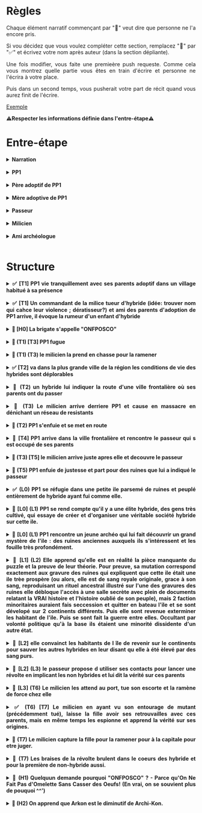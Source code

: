 <style>
    html {
        text-align: justify;
        text-justify: inter-word;
        scroll-behavior: smooth;
    }
    summary {
        font-weight: bold;
        text-align: justify;
        text-justify: inter-word;
        margin-left: -2em;
    }
    details {
        margin-left: 2em;
    }
</style>

# Règles

Chaque élément narratif commençant par "🚧" veut dire que personne ne l'a encore pris.

Si vou décidez que vous voulez compléter cette section, remplacez "🚧" par "✅" et écrivez votre nom après auteur (dans la section dépliante).

Une fois modifier, vous faite une premieère push requeste. Comme cela vous montrez quelle partie vous êtes en train d'écrire et personne ne l'écrira à votre place.

Puis dans un second temps, vous pusherait votre part de récit quand vous aurez finit de l'écrire.

[Exemple](#exemple)

**⚠️Respecter les informations définie dans l'entre-étape⚠️**

# Entre-étape

<details>
<summary>Narration</summary>

écriture au passé,  
externe onmiscient,  
interdit de brissage de 4e mur,  
époque Ier guerre modiale,  

</details></br>

<details>
<summary>PP1</summary>

Sexe féminin   
nom Reya

</details></br>

<details>
<summary>Père adoptif de PP1</summary>

nom André

</details></br>

<details>
<summary>Mère adoptive de PP1</summary>

nom Yvonne

</details></br>

<details>
<summary>Passeur</summary>

nom Félix

</details></br>

<details>
<summary>Milicien</summary>

nom Arkon

</details></br>


<details>
<summary>Ami archéologue</summary>

nom Halcanor

</details></br>


# Structure

<details>
<summary>✅ [T1] PP1 vie tranquillement avec ses parents adoptif dans un village habitué à sa présence</summary>

**Auteur:** Harrisson

Le soleil venait à peine de dresser ses premiers rayons dans le ciel lorsque Reya sortit de son lit ce matin-là. Comme à l’accoutumée, elle s’était aussitôt mise à sa routine matinale. Balai à la main et tout en sifflotant gaiement, il fallait que la taverne brille. Une fois satisfaite de sa besogne, elle s’élançat dans la grande rue bordant sa maison afin d’aller quêter tout ce qu’il lui fallait pour apprêter le petit-déjeuner.
    
La beauté aurorale du ciel rendait encore plus joyeux le caractère de Reya qui était déjà fort enjoué. Elle virevoltait et chantonnait à chaque pas, comme accompagnant dans leurs envolées matinales les chants de tous les rossignols de la région. De ses pas légers et cadencés, elle parcourait chaque commerce et chaque échppe au gré des bonjours et des embrassades. 

Du fermier au boulanger en passant par les lève-tôt du village, tous étaient habitués à la ronde matinale de la petite Reya. Les habitants du petit village avaient tous vu cette charmante jeune fille faire ses premiers pas et gazouiller ses premières syllabes même si son arrivée au village fut des plus tergiversées.
    
En effet la jeune Reya étaient d’une espèce différente de la leur : une race que le commun des humains aimait appeler « hybride ». Méprisés par la grande majorité des humains ordinaires, les hybrides vivaient pour la plupart reclus entre eux. C’était donc avec une certaine appréhension que les villageois avaient accueilli la nouvelle de l’adoption par leurs amis les taverniers d’un bébé hybride. André et Yvonne avaient conscience de la difficulté que cela allait représenter dans un petit village où tout le monde se connaissait mais leurs cœurs ne pouvaient se fermer à ce beau nourrisson.
    
Même si au début, la taverne vit sa clientèle se rarifier, le temps et les doux yeux de Reya, qui grandissait parmi eux, eurent vite fait de jeter aux oubliettes leurs craintes. Elle n’était désormais que leur petite Reya et ils l’aimaient. Ses courses achevées, Reya revint sur ses pas et regagna la taverne, c’était parti pour une nouvelle journée qu’elle espérait bonne. 
    
</br><p align="center">**…**</p></br>

**Commentaires:**
- Plus de details sur l'histoire de l'intégration de la fille dans le village
- "Gazouiller" -> filler la metéphore ?

</details></br>

<details>
<summary>✅ [T1] Un commandant de la milice tueur d'hybride (idée: trouver nom qui cahce leur violence ; dératisseur?) et ami des parents d'adoption de PP1 arrive, il évoque la rumeur d'un enfant d'hybride</summary>
    
**Auteur:** Tanguy
    
Les portes de la taverne s’ouvrirent lentement presque timidement. Une ombre entra grandissant jusqu’à couvrir le dernier brin de lumière. Un uniforme blanc réduisit la salle au silence. C’était l’uniforme de la milice. Les visages s’assombrirent, les yeux se rivèrent sur le milicien tandis qu’il avançait tranquillement vers le comptoir. Il s’assit sur un tabouret puis attendit patiemment les deux mains sur bar. Pendant quelques minutes la taverne était figée, seuls quelques murmures se faisaient entendre. Le tavernier surgit enfin de la cuisine balayant son regard interloqué sur la salle. Puis il vit l’homme au comptoir et s’exclama : 
-	Arkon ? c’est bien toi ?
Arkon hocha la tête et souria
-	Sers-nous donc un verre mon ami, dit-il las, j’en ai bien besoin…
-	Ne fais pas cette tête ça ne te ressemble pas de déprimer, plaisanta le tavernier tout en servant son ami, raconte-moi tout Arkon
-	Une vieille affaire refait surface, te rappelles-tu des deux hybrides que j’ai abattus il y a… 14 ans peu ou prou. Et bien une rumeur circule comme quoi ils auraient eu un enfant.
Le tavernier se raidit l’espace d’une seconde puis se mit à nettoyer un verre pour masquer sa nervosité. Le milicien repris calmement :
-	Mais c’est impossible, les hybrides sont infertiles. Mes supérieurs me demandent de chasser une chimère alors que je dois déjà gérer des vagues de dissidences de plus en plus violentes !
-	Ne te prends pas la tête pour ces bêtises, un enfant d’hybrides et puis quoi encore !
Le tavernier feignait l’hilarité tandis que Reya les regardait intensément. Sa peur du milicien avait laissé place à un intérêt irrésistible pour leur conversation.

**Comentaires:**
- Mettre une ambiance plus dark et dense
- répétiton unifomre
- Bromance trop forte ; ils ont fait l'armée ensemble

</details></br>

<details>
<summary>🚧 [H0] La brigate s'appelle "ONFPOSCO"</summary>

**Auteur:** ...

...

</details></br>

<details>
<summary>🚧 (T1) [T3] PP1 fugue</summary>

**Auteur:** ...

...

</details></br>

<details>
<summary>🚧 (T1) (T3) le milicien la prend en chasse pour la ramener</summary>

**Auteur:** ...

...

</details></br>

<details>
<summary>✅ [T2] va dans la plus grande ville de la région les conditions de vie des hybrides sont déplorables</summary>

**Auteur:** Tanguy

...

</details></br>

<details>
<summary>🚧 (T2) un hybride lui indiquer la route d'une ville frontalière où ses parents ont du passer</summary>

**Auteur:** ...

...

</details></br>

<details>
<summary>🚧 (T3) Le milicien arrive derriere PP1 et cause en massacre en dénichant un réseau de resistants</summary>

**Auteur:** ...

...

</details></br>

<details>
<summary>🚧 (T2) PP1 s'enfuie et se met en route</summary>

**Auteur:** ...

...

</details></br>

<details>
<summary>🚧 [T4] PP1 arrive dans la ville frontalière et rencontre le passeur qui s est occupé de ses parents</summary>

**Auteur:** ...

...

</details></br>

<details>
<summary>🚧 (T3) [T5] le milicien arrive juste apres elle et decouvre le passeur</summary>

**Auteur:** ...

...

</details></br>

<details>
<summary>🚧 (T5) PP1 enfuie de justesse et part pour des ruines que lui a indiqué le passeur</summary>

**Auteur:** ...

...

</details></br>

<details id="exemple">
<summary>✅ (L0) PP1 se réfugie dans une petite ile parsemé de ruines et peuplé entièrement de hybride ayant fui comme elle.</summary></br>

**Auteur:** Louis

Au loin, depuis le bateau, Reya aperçu une ile. Bien que l'île semblait minuscule, il se dressait en son centre d'arrogant édifices, qui bien qu'en ruines, semblait tonjour porter la volonté de défier les cieux. Elle ne peut détourner son regard de cette incroyable vision, alors que le bateau effectuait toute sorte de manoeuvre délicate pour éviter les haut-fonds à demi-noyé, protégeant l'ile contre des indésirable.

Si elle avait alors regardé par le fond, peut-etre aurait-elle vu un spectacle encore plus extraordinaire qu'à la surface, car les ruine s'étendaient aussi sous la mer.

Une fois le navire ammarait, elle repartie chercher ses affaires dans sa cabine, puis descendit par la passerrelle. Elle fut agréablement surprise de voir que l'île ne se composait que d'hybrides, comme elle, plus ou moins réussi. Alors qu'elle attendait Félix sur le quai, un autre aspect de l'ile qui la frappa était l'architecture. Il y avait un mélange saisissant de ruine majestueuse, ayant conservé leur aura de grandeur, mais qui avaient étaient accomoder en vitesse par un ensemble de bric et de broc. Ainsi dont la noble pierre de taille, se mélangeait avec de la taule, des baches en tissu et de planches de bois pourris par les intempéris.

 - Tu révasses ? Cela m'a fait le même effet la première fois que j'ai débarquer ici, il y 30 ans.

 Elle se retourna, Félix était là, juste derrière elle et avait posé sa main sur son épaule.

 - Oui, c'est une île bien étrange, finit-elle par dire. Mais étrangement, je me sans bien ici...

 - C'est parce qu'ici, il n'y a pas de persécussion: les gens sont libre ! Suis-moi, je vais t'amener chez des amis, qui pourront t'héberger pendant un temps et t'aider à trouver du travaille.

 </br><p align="center">**…**</p></br>

 - Ma pauvre fille, tu as du traverser bien des épreuves pour en arriver là... Heureusement que Félix t'as trouvzer, sans lui tu nourriraus sans doute déjà les poissons...

 Du poisson, ironniquement, c'est le plat qu'il lui avait servit pour cet diner... Elle l'avait mangé de bon coeur, mais maintenant, elle sentit malade, presque à en vomir. Elle se demandais: Combien d'autre mutants n'avaient pas eu sa chance et c'était retouver dans la mer ? A t-elle point qu'elle finit par se dire que ce n'était pas si irréaliste que ce gros poisson qu'elle venait de manger ait déjà gouter à l'un de ses semblables !

 Elle tapa sur la table:
  - Cela doit cesser ! Je ferais tout pour que cela cesse!

Toute la famille la regarda ; tout les nouveaux qui arrivaient ici réagissait ainsi. Puis il goutait à la liberté de l'île et faisait le choix de profiter de la vie, plutôt que de s'engager dans une lutte perdu d'avance.

La petite fille du couple, voulant changer de sujet, engagea pour la première fois la conversation:

 - J'ai un ami archéologue, si tu veux, je pourrais te le présenter ? Il dit souvent que la meilleur arme qui soit pour prédir l'avenir et de comprendre le passer...

Reya accepta et c'est ainsi que le repas ce finit. Demain, elle essayerait de visiter la ville pplus en détaille et surtout de visiter l'immense ruine centrale qui semble pointer le ciel du doigt, comme coupable de son trépa.

**Commentaires:**
 - Transition moins abrupte pour l'ellipse, avec plus de description
 - Moins méchante envers les autres mutants
 - Mieux expliquer "nourrir les poissons" -> Hybrides noyé
 
</details></br>

<details>
<summary>🚧 [L0] (L1) PP1 se rend compte qu'il y a une élite hybride, des gens très cultivé, qui essaye de créer et d'organiser une véritable société hybride sur cette ile.</summary>

**Auteur:** ...

...

</details></br>

<details>
<summary>🚧 [L0] (L1) PP1 rencontre un jeune archéo qui lui fait découvrir un grand mystère de l'ile : des ruines anciennes auxquels ils s'intéressent et les fouille très profondément.</summary>

**Auteur:** ...

...

</details></br>

<details>
<summary>🚧 [L1] (L2) Elle apprend qu'elle est en réalité la pièce manquante du puzzle et la preuve de leur théorie. Pour preuve, sa mutation correspond exactement aux gravure des ruines qui expliquent que cette ile était une ile trèe prospère (ou alors, elle est de sang royale originale, grace à son sang, reproduisant un rituel ancestral illustré sur l'une des gravures des ruines elle débloque l'accès à une salle secrète avec plein de documents relatant la VRAI histoire et l'histoire oublié de son peuple), mais 2 faction minoritaires auraient fais seccession et quitter en bateau l'ile et se sont dévelopé sur 2 continents différents. Puis elle sont revenue exterminer les habitant de l'ile. Puis se sont fait la guerre entre elles. Occultant par volonté politique qu'à la base ils étaient une minorité dissidente d'un autre état.</summary>

**Auteur:** ...

...

</details></br>

<details>
<summary>🚧 [L2] elle convainct les habitants de l île de revenir sur le continents pour sauver les autres hybrides en leur disant qu elle à été èlevé par des sang purs.</summary>

**Auteur:** ...

...

</details></br>

<details>
<summary>🚧 [L2] (L3) le passeur propose d utiliser ses contacts pour lancer une révolte en implicant les non hybrides et lui dit la vérité sur ces parents</summary>

**Auteur:** ...

...

</details></br>

<details>
<summary>🚧 [L3] (T6) Le milicien les attend au port, tue son escorte et la ramène de force chez elle</summary>

**Auteur:** ...

...

</details></br>

<details>
<summary>✅ (T6) [T7] Le milicien en ayant vu son entourage de mutant (précédemment tué), laisse la fille avoir ses retrouvailles avec ces parents, mais en même temps les espionne et apprend la vérité sur ses origines.</summary>

**Auteur:** Tanguy Le magnifique ...

Le village grandissait à chaque pas dans sa direction, le curieux milicien était juste derrière moi, ne me laissant aucune opportunité de fuir. Chaque pas qui nous rapprochait de mes parents nous avancions tous deux vers le terme de nos missions, il était si proche de la réussite et moi de l’échec. Il n’était de nature pas loquace et je le voyais au cours du trajet faire de gros efforts pour garder son sourire de façade et me parler d’une voix rassurante. « Ne t’inquiète pas je suis un ami de tes parents on va bientôt les retrouver ! » disait-il sans savoir que c’était justement ce que je ne voulais pas. Pourquoi faisait-il cela ? Je ne sais pas. Par égard pour mes parents adoptifs ou parce qu’il a le réflexe de limiter ses interactions à un faux sourire. Qui pourrait entrer dans la tête de ce type. A notre entrée dans le village je vis le soulagement sur le visage de ceux qui m’ont autrefois recueillie. Ils sautèrent dans mes bras et m’enlacèrent jusqu’à en pleurer. Je pleurais aussi, heureuse de les revoir, fatiguée par mon périple et triste qu’il se finisse ainsi. Profitant que le milicien nous laisse à nos retrouvailles, je leur chuchotai à l’oreille : « Je sais qui je suis, je sais d’où je viens. » comme s’ils étaient choqués ils prétextèrent de l’intimité pour m’emmener à l’intérieur de l’auberge, mes parents m’emmenèrent jusque dans la cuisine, mon père ferma consciencieusement la porte pour être sûr que personne n’entende. Je le fixais avec colère et détermination, il baissa les yeux et commença : 
-	Quand l’amiral nous à contacter pour te confier à nous, tes parents nous ont fait promettre de te cacher et de t’offrir une vie la plus normale possible. C’est pour ça qu’on ne t’a rien dit.
-	Pourquoi mes parents auraient fait ça ! je suis le seul espoir des hybrides et ils veulent taire mon existence ? ça n’a aucun sens ! criais-je hors de moi.
-	Tu es leur fille ! et pour nous tu es notre fille aussi ! pour un parent rien n’a d’importance à côté de la vie de ses enfants ! 
Ainsi parla ma mère avant de couvrir ses yeux ruisselants. Au fond de moi je comprenais, j’aurais surement fait pareil mais je ne pouvais pas l’accepter. Mon peuple comptait sur moi, des morts méritaient leurs vengeances, Il fallait que j’accomplisse mon destin.
-	Vous ne pourrez pas me retenir, je partirais et j’apporterais la liberté aux hybrides que vous le vouliez ou non. Mon destin s’écrira avec ou sans vous. Déclarais-je froidement.
-	Si tu penses que nous te laisserons courir au suicide tu trompes ! 
Après avoir entendu les paroles de mon père je m’avançais vers la sortie d’un pas résolu. Il entama un pas vers moi pour s’interposer quand tout le monde se figea. Les yeux écarquillés, les visages déformés par la peur et la surprise, père mère et fille regardaient vers la porte ouverte. Mon père lâcha faiblement :
-	Depuis combien de temps es-tu là
-	Depuis trop longtemps. Répondis froidement le milicien
Le visage de l’homme en uniforme d’habitude si inexpressif et détendu s’était transformé en un regard de prédateur attentif et menaçant. Il avança lentement tout en annonçant : 
-	Toute ses années J’ai essayé de fermer les yeux, je n’ai rien demandé, rien fouillé parce que je savais que tu me cachais des choses mon amis. Mais maintenant je sais J’ai du travail. Si tu me laisse l’arrêter sans résistances je ne tuerais personne, je la prendrais vivante. Si vous rendez les choses compliquez je ferais mon travail comme je l’ai toujours fait.
Mon père s’interposa et dit d’un ton résolu : 
-	Si seulement tu n’étais pas aussi bon dans ton travail.
-	Si seulement… nous serions resté amis.
-	Tu me connais tu sais que je donnerais ma vie pour protéger ma fille
-	Je te connais et j’espérais que tu te résigneras en sachant que tu ne peux pas me stopper
-	Alors tu ne me connais pas si bien
Je ne comprenais pas ce qu’il se passait mais lorsque le milicien se prépara à attaquer ma vision s’assombrit, se rétrécit, ne laissant que lui dans mon champ de vision. Mon cœur s’accéléra et je les revis toutes les personnes qu’il avait tué devant mes yeux. La violence des massacres, Les images d’horreur qui défilaient devant mes yeux me poussèrent à hurler juste avant qu’il ne dégaine :
-	Arrêtez ! Je me rends !
Si le milicien détourna le regard une seconde, mon père se jeta sur lui sans hésitation. Cette diversion empêcha le milicien de dégainé et ma mère attrapa mon bras pour me tirer en dehors de la maison. Nous nous apprêtions à dépasser les deux combattant mais notre ennemi ne comptait pas nous laisser partir. D’un mouvement rapide et précis il retourna le bras de mon père et le lança vers nous. Il nous percuta ma mère et moi et nous écrasa contre le mur de la maison. Le vacarme alerta les habitants du village mais aussi les hommes de la milice. Les aboiements des soldats mettant en joux les citoyens révoltés retentissaient.

**Commentaire:**
- Mieux expliqué pq elle veut pas rfevoir ses parents

</details></br>

<details>
<summary>🚧 (T7) Le milicien capture la fille pour la ramener pour à la capitale pour etre juger.</summary>
    
**Auteur:** ...

...

</details></br>

<details>
<summary>🚧 (T7) Les braises de la révolte brulent dans le coeurs des hybride et pour la première de non-hybride aussi.</summary>

**Auteur:** ...

...

</details></br>

<details>
<summary>🚧 (H1) Quelquun demande pourquoi "ONFPOSCO" ? - Parce qu'On Ne Fait Pas d'Omelette Sans Casser des Oeufs! (En vrai, on se souvient plus de pouquoi ^^')</summary>

**Auteur:** ...

...

</details></br>

<details>
<summary>🚧 (H2) On apprend que Arkon est le diminutif de Archi-Kon.</summary>

**Auteur:** ...

...

</details></br>
